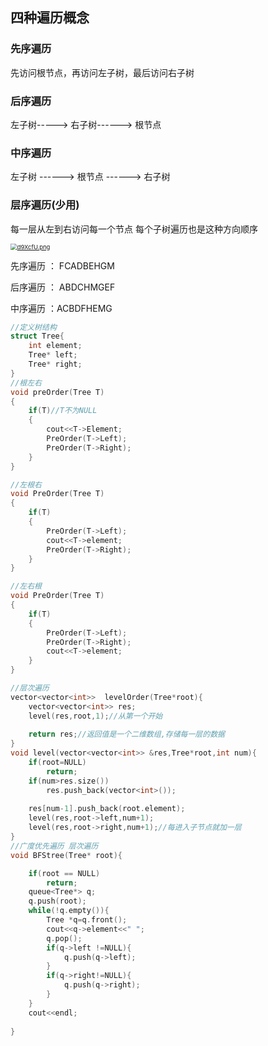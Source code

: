 ## 四种遍历概念

### 先序遍历

先访问根节点，再访问左子树，最后访问右子树

### 后序遍历

左子树-----> 右子树------> 根节点

### 中序遍历

左子树 ------> 根节点 ------> 右子树

### 层序遍历(少用)

每一层从左到右访问每一个节点                             每个子树遍历也是这种方向顺序

<a href="https://imgchr.com/i/d9XcfU"><img src="https://s1.ax1x.com/2020/08/14/d9XcfU.png" alt="d9XcfU.png" border="0" style="zoom:67%;" ></a>

先序遍历 ： FCADBEHGM

后序遍历 ： ABDCHMGEF

中序遍历 ：ACBDFHEMG





```c++
//定义树结构
struct Tree{
    int element;
    Tree* left;
    Tree* right;
}
//根左右
void preOrder(Tree T)
{
    if(T)//T不为NULL
    {
        cout<<T->Element;
        PreOrder(T->Left);
        PreOrder(T->Right);
    }
}

//左根右
void PreOrder(Tree T)
{
    if(T)
    {
        PreOrder(T->Left);
        cout<<T->element;
        PreOrder(T->Right);
    }
}

//左右根
void PreOrder(Tree T)
{
    if(T)
    {
        PreOrder(T->Left);
        PreOrder(T->Right);
        cout<<T->element;
    }
}
```

```c++
//层次遍历
vector<vector<int>>  levelOrder(Tree*root){
    vector<vector<int>> res;
    level(res,root,1);//从第一个开始
    
    return res;//返回值是一个二维数组,存储每一层的数据
}
void level(vector<vector<int>> &res,Tree*root,int num){
    if(root=NULL)
        return;
    if(num>res.size())
        res.push_back(vector<int>());
    
    res[num-1].push_back(root.element);
    level(res,root->left,num+1);
    level(res,root->right,num+1);//每进入子节点就加一层
}
//广度优先遍历 层次遍历
void BFStree(Tree* root){

    if(root == NULL)
        return;
    queue<Tree*> q;
    q.push(root);
    while(!q.empty()){
        Tree *q=q.front();
        cout<<q->element<<" ";
        q.pop();
        if(q->left !=NULL){
            q.push(q->left);
        }
        if(q->right!=NULL){
            q.push(q->right);
        }
    }
    cout<<endl;
   
}
```

